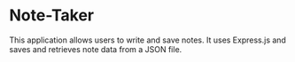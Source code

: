 # Note-Taker
This application allows users to write and save notes. It uses Express.js and saves and retrieves note data from a JSON file.
